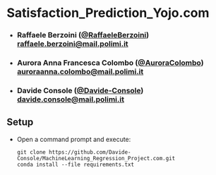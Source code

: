 # Satisfaction_Prediction_Yojo.com



- ###  Raffaele Berzoini  ([@RaffaeleBerzoini](https://github.com/RaffaeleBerzoini)) <br> raffaele.berzoini@mail.polimi.it
- ###  Aurora Anna Francesca Colombo ([@AuroraColombo](https://github.com/AuroraColombo)) <br> auroraanna.colombo@mail.polimi.it
- ###  Davide Console ([@Davide-Console](https://github.com/Davide-Console)) <br> davide.console@mail.polimi.it



## Setup 

- Open a command prompt and execute:
    ```console
    git clone https://github.com/Davide-Console/MachineLearning_Regression_Project.com.git
    conda install --file requirements.txt
    ```
